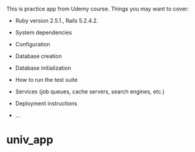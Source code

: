 This is practice app from Udemy course.
Things you may want to cover:

* Ruby version 2.5.1., Rails 5.2.4.2.

* System dependencies

* Configuration

* Database creation

* Database initialization

* How to run the test suite

* Services (job queues, cache servers, search engines, etc.)

* Deployment instructions

* ...
# univ_app
